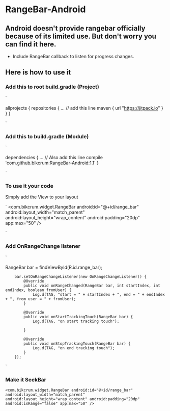 # RangeBar-Android
## Android doesn't provide rangebar officially because of its limited use. But don't worry you can find it here.

* Include RangeBar callback to listen for progress changes.

## Here is how to use it

### Add this to root build.gradle (Project)

`

allprojects {
    repositories {
        ...
        // add this line
        maven { url "https://jitpack.io" }
    }
}

`

### Add this to build.gradle (Module)

`

dependencies {
    ...
    // Also add this line
    compile 'com.github.bikcrum:RangeBar-Android:1.1'
}

`

### To use it your code

Simply add the View to your layout

`
  <com.bikcrum.widget.RangeBar
        android:id="@+id/range_bar"
        android:layout_width="match_parent"
        android:layout_height="wrap_content"
        android:padding="20dp"
        app:max="50" />

`

### Add OnRangeChange listener

`

RangeBar bar = findViewById(R.id.range_bar);

        bar.setOnRangeChangeListener(new OnRangeChangeListener() {
            @Override
            public void onRangeChanged(RangeBar bar, int startIndex, int endIndex, boolean fromUser) {
                Log.d(TAG, "start = " + startIndex + ", end = " + endIndex + ", from user = " + fromUser);
            }

            @Override
            public void onStartTrackingTouch(RangeBar bar) {
                Log.d(TAG, "on start tracking touch");

            }

            @Override
            public void onStopTrackingTouch(RangeBar bar) {
                Log.d(TAG, "on end tracking touch");
            }
        });

`

### Make it SeekBar

`
  <com.bikcrum.widget.RangeBar
        android:id="@+id/range_bar"
        android:layout_width="match_parent"
        android:layout_height="wrap_content"
        android:padding="20dp"
        android:isRange="false"
        app:max="50" />
`


